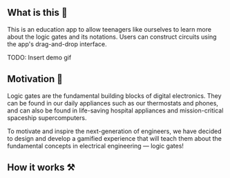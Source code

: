 ## What is this 🤔
This is an education app to allow teenagers like ourselves to learn more about the logic gates and its notations. Users can construct circuits using the app's drag-and-drop interface.

TODO: Insert demo gif

## Motivation 💪
Logic gates are the fundamental building blocks of digital electronics. They can be found in our daily appliances such as our thermostats and phones, and can also be found in life-saving hospital appliances and mission-critical spaceship supercomputers.

To motivate and inspire the next-generation of engineers, we have decided to design and develop a gamified experience that will teach them about the fundamental concepts in electrical engineering — logic gates!

## How it works ⚒
